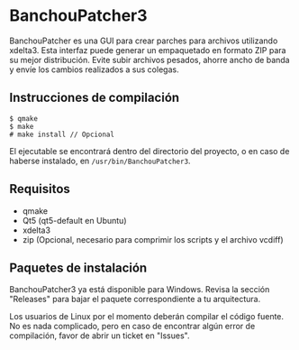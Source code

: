 # BanchouPatcher3

BanchouPatcher es una GUI para crear parches para archivos utilizando xdelta3. Esta interfaz puede generar un empaquetado en formato ZIP para su mejor distribución. Evite subir archivos pesados, ahorre ancho de banda y envíe los cambios realizados a sus colegas.

## Instrucciones de compilación

    $ qmake
    $ make
    # make install // Opcional
    
El ejecutable se encontrará dentro del directorio del proyecto, o en caso de haberse instalado, en `/usr/bin/BanchouPatcher3`.

## Requisitos

 - qmake
 - Qt5 (qt5-default en Ubuntu)
 - xdelta3
 - zip (Opcional, necesario para comprimir los scripts y el archivo vcdiff)

## Paquetes de instalación
BanchouPatcher3 ya está disponible para Windows. Revisa la sección "Releases" para bajar el paquete correspondiente a tu arquitectura.

Los usuarios de Linux por el momento deberán compilar el código fuente. No es nada complicado, pero en caso de encontrar algún error de compilación, favor de abrir un ticket en "Issues".
